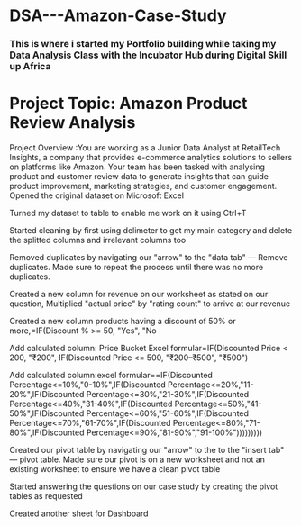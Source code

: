 # DSA---Amazon-Case-Study
### This is where i started my Portfolio building while taking my Data Analysis Class with the Incubator Hub during Digital Skill up Africa
# Project Topic: Amazon Product Review Analysis
Project Overview :You are working as a Junior Data Analyst at RetailTech Insights, a company that provides e-commerce analytics solutions to sellers on platforms like Amazon. Your team has been tasked with analysing product and customer review data to generate insights that can guide product improvement, marketing strategies, and customer engagement.
Opened the original dataset on Microsoft Excel

Turned my dataset to table to enable me work on it using Ctrl+T

Started cleaning by first using delimeter to get my main category and delete the splitted columns and irrelevant columns too

Removed duplicates by navigating our "arrow" to the "data tab" — Remove duplicates. Made sure to repeat the process until there was no more duplicates. 

Created a new column for revenue on our worksheet as stated on our question, Multiplied "actual price" by "rating count" to arrive at our revenue

Created a new column products having a discount of 50% or more,=IF(Discount % >= 50, "Yes", "No

Add calculated column: Price Bucket Excel formular=IF(Discounted Price < 200, "₹200", IF(Discounted Price <= 500, "₹200–₹500", "₹500")

Add calculated column:excel formular==IF(Discounted Percentage<=10%,"0-10%",IF(Discounted Percentage<=20%,"11-20%",IF(Discounted Percentage<=30%,"21-30%",IF(Discounted 
Percentage<=40%,"31-40%",IF(Discounted Percentage<=50%,"41-50%",IF(Discounted Percentage<=60%,"51-60%",IF(Discounted Percentage<=70%,"61-70%",IF(Discounted Percentage<=80%,"71-80%",IF(Discounted Percentage<=90%,"81-90%","91-100%")))))))))

Created our pivot table by navigating our "arrow" to the to the "insert tab" — pivot table. Made sure our pivot is on a new worksheet and not an existing worksheet to ensure we have a clean pivot table

Started answering the questions on our case study by creating the pivot tables as requested

Created another sheet for Dashboard
